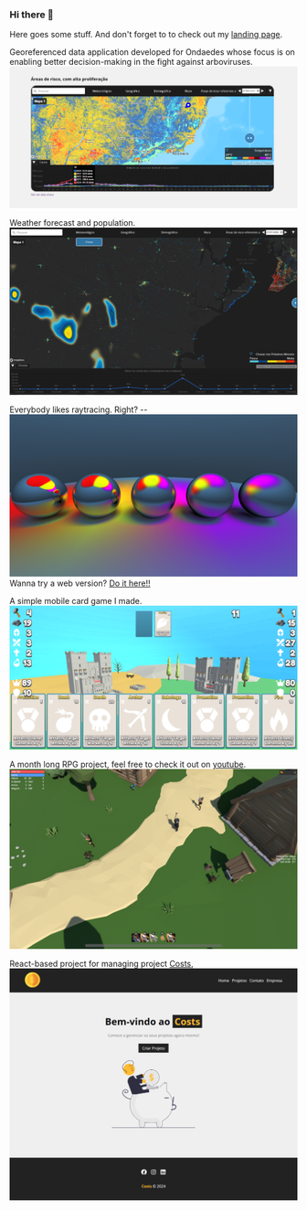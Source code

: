 ### Hi there 👋

Here goes some stuff.
And don't forget to to check out my [landing page](https://experimental-web-dev.github.io/).

Georeferenced data application developed for Ondaedes whose focus is on enabling better decision-making in the fight against arboviruses.
![Ondaedes' Dashboard](./Assets/Ondaedes8.png)

Weather forecast and population.
![Ondaedes' Dashboard](./Assets/Ondaedes4.PNG)

Everybody likes raytracing. Right? --
![RaytracingFuzz](./Assets/Reflection.png)
Wanna try a web version? [Do it here!!](https://experimental-web-dev.github.io/pages/webgpu-raytracing.html)

A simple mobile card game I made.
![MobileCardGameScreenshot](./Assets/MobileCardGame.png)

A month long RPG project, feel free to check it out on [youtube](https://youtu.be/zQUQ5BusM4A).
[![Watch the video](./Assets/RPG.png)](https://youtu.be/zQUQ5BusM4A)

React-based project for managing project [Costs](https://github.com/davidfrk/costs),
[![Costs - Hora de Codar](https://github.com/davidfrk/costs/blob/main/public/resources/costs.png)](https://github.com/davidfrk/costs)
<!--
**davidfrk/davidfrk** is a ✨ _special_ ✨ repository because its `README.md` (this file) appears on your GitHub profile.

Here are some ideas to get you started:

- 🔭 I’m currently working on ...
- 🌱 I’m currently learning ...
- 👯 I’m looking to collaborate on ...
- 🤔 I’m looking for help with ...
- 💬 Ask me about ...
- 📫 How to reach me: ...
- 😄 Pronouns: ...
- ⚡ Fun fact: ...
-->
